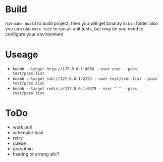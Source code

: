 # Build

run `make build` to build project, then you will get binaray in `bin` folder
also you can use `make test` to run all unit tests, but may be you
need to configure your environment


# Useage

* `boomb --target http://127.0.0.1:8080 --user user --pass test/pass.list`
* `boomb --target ssh://127.0.0.1:2222 --user test/user.list --pass test/pass.list`
* `boomb --target redis://127.0.0.1:6379 --user " " --pass test/pass.list`

# ToDo

* work poll
* schedular task
* retry 
* queue
* goroutoin
* hasring or arrang slic?